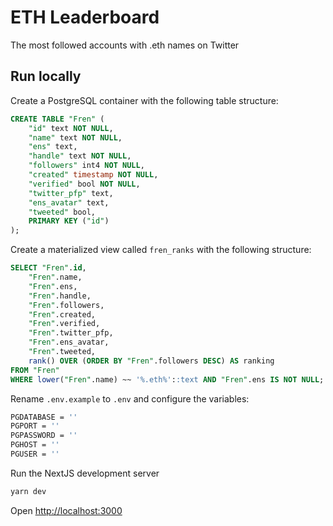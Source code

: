 # ETH Leaderboard

The most followed accounts with .eth names on Twitter

## Run locally

Create a PostgreSQL container with the following table structure:
```sql
CREATE TABLE "Fren" (
    "id" text NOT NULL,
    "name" text NOT NULL,
    "ens" text,
    "handle" text NOT NULL,
    "followers" int4 NOT NULL,
    "created" timestamp NOT NULL,
    "verified" bool NOT NULL,
    "twitter_pfp" text,
    "ens_avatar" text,
    "tweeted" bool,
    PRIMARY KEY ("id")
);
```

Create a materialized view called `fren_ranks` with the following structure:
```sql
SELECT "Fren".id,
    "Fren".name,
    "Fren".ens,
    "Fren".handle,
    "Fren".followers,
    "Fren".created,
    "Fren".verified,
    "Fren".twitter_pfp,
    "Fren".ens_avatar,
    "Fren".tweeted,
    rank() OVER (ORDER BY "Fren".followers DESC) AS ranking
FROM "Fren"
WHERE lower("Fren".name) ~~ '%.eth%'::text AND "Fren".ens IS NOT NULL;
```

Rename `.env.example` to `.env` and configure the variables:

```bash
PGDATABASE = ''
PGPORT = ''
PGPASSWORD = ''
PGHOST = ''
PGUSER = ''
```

Run the NextJS development server 

```bash
yarn dev
```

Open [http://localhost:3000](http://localhost:3000)

